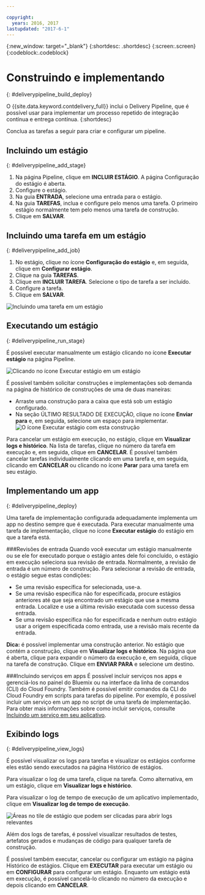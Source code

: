 ```yaml
---

copyright:
  years: 2016, 2017
lastupdated: "2017-6-1"
---
```

<!-- Copyright info at top of file: REQUIRED
    The copyright info is YAML content that must occur at the top of the MD file, before attributes are listed.
    It must be surrounded by 3 dashes.
    The value "years" can contain just one year or a two years separated by a comma. (years: 2014, 2016)
    Indentation as per the previous template must be preserved.
-->

{:new_window: target="_blank"}
{:shortdesc: .shortdesc}
{:screen:.screen}
{:codeblock:.codeblock}

# Construindo e implementando
{: #deliverypipeline_build_deploy}

O {{site.data.keyword.contdelivery_full}} inclui o Delivery Pipeline, que é possível usar para implementar um processo repetido de integração contínua e entrega contínua.
{:shortdesc}

Conclua as tarefas a seguir para criar e configurar um pipeline.

## Incluindo um estágio
{: #deliverypipeline_add_stage}

1. Na página Pipeline, clique em **INCLUIR ESTÁGIO**. A página Configuração do estágio é aberta.
2. Configure o estágio.
  1. Na guia **ENTRADA**, selecione uma entrada para o estágio.
  2. Na guia **TAREFAS**, inclua e configure pelo menos uma
tarefa. O primeiro estágio normalmente tem pelo menos uma tarefa de construção.
3. Clique em **SALVAR**.

## Incluindo uma tarefa em um estágio
{: #deliverypipeline_add_job}

1. No estágio, clique no ícone **Configuração do estágio** e,
em seguida, clique em **Configurar estágio**.
2. Clique na guia **TAREFAS**.
3. Clique em **INCLUIR TAREFA**. Selecione o tipo de tarefa a
ser incluído.
4. Configure a tarefa.
5. Clique em **SALVAR**.

![Incluindo uma tarefa em um estágio](images/AddJob2.png)

## Executando um estágio
{: #deliverypipeline_run_stage}

É possível executar manualmente um estágio clicando no ícone **Executar
estágio** na página Pipeline.

![Clicando no ícone Executar estágio em um estágio](images/RunStage.png)

É possível também solicitar construções e implementações sob demanda na página de
histórico de construções de uma de duas maneiras:
* Arraste uma construção para a caixa que está sob um estágio configurado.
* Na seção ÚLTIMO RESULTADO DE EXECUÇÃO, clique no ícone **Enviar para** e, em seguida, selecione um espaço para implementar.
  ![O ícone Executar estágio com esta construção](images/deploy_to.png)

Para cancelar um estágio em execução, no estágio, clique em **Visualizar
logs e histórico**. Na lista de tarefas, clique no número da tarefa em
execução e, em seguida, clique em **CANCELAR**. É possível também cancelar tarefas individualmente clicando em uma tarefa e, em seguida, clicando em **CANCELAR** ou clicando no ícone **Parar** para uma tarefa em seu estágio.

## Implementando um app
{: #deliverypipeline_deploy}

Uma tarefa de implementação configurada adequadamente implementa um app no destino
sempre que é executada. Para executar manualmente uma tarefa de implementação, clique no
ícone **Executar estágio** do estágio em que a tarefa está.

###Revisões de entrada
Quando você executar um estágio manualmente ou se ele for executado porque o
estágio antes dele foi concluído, o estágio em execução seleciona sua revisão de entrada. Normalmente,
a revisão de entrada é um número de construção. Para selecionar a revisão de entrada, o
estágio segue estas condições:

* Se uma revisão específica for selecionada, use-a.
* Se uma revisão específica não for especificada, procure estágios anteriores até que seja encontrado um estágio que use a mesma entrada. Localize e use a última revisão executada com sucesso dessa entrada.
* Se uma revisão específica não for especificada e nenhum outro estágio usar a
origem especificada como entrada, use a revisão mais recente da entrada.

**Dica:** é possível implementar uma construção anterior. No
estágio que contém a construção, clique em **Visualizar logs e histórico**. Na
página que é aberta, clique para expandir o número da execução e, em seguida, clique na
tarefa de construção. Clique em **ENVIAR PARA** e selecione um
destino.

###Incluindo serviços em apps
É possível incluir serviços nos apps e gerenciá-los no painel do Bluemix ou na interface da linha de comandos (CLI) do Cloud Foundry. Também é possível emitir comandos da CLI do Cloud Foundry em scripts para tarefas do pipeline. Por
exemplo, é possível incluir um serviço em um app no script de uma tarefa de implementação. Para
obter mais informações sobre como incluir serviços, consulte
[Incluindo
um serviço em seu aplicativo](/docs/services/reqnsi.html#add_service).

## Exibindo logs
{: #deliverypipeline_view_logs}

É possível visualizar os logs para tarefas e visualizar os estágios conforme eles
estão sendo executados na página Histórico de estágios.

Para visualizar o log de uma tarefa, clique na tarefa. Como alternativa, em um estágio, clique em **Visualizar logs e histórico**.

Para visualizar o log de tempo de execução de um aplicativo implementado, clique em **Visualizar log de tempo de execução**.

![Áreas no tile de estágio que podem ser clicadas para abrir logs relevantes](images/view_logs_and_history.png)

Além dos logs de tarefas, é possível visualizar resultados de testes, artefatos
gerados e mudanças de código para qualquer tarefa de construção.

É possível também executar, cancelar ou configurar um estágio na página Histórico
de estágios. Clique em **EXECUTAR** para executar um estágio ou em **CONFIGURAR** para configurar um estágio. Enquanto um estágio está em
execução, é possível cancelá-lo clicando no número da execução e depois clicando em
**CANCELAR**.


